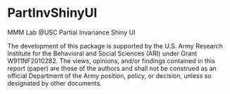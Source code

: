 # PartInvShinyUI
MMM Lab @USC Partial Invariance Shiny UI

The development of this package is supported by the U.S. Army Research Institute for the Behavioral and Social Sciences (ARI) under Grant W911NF2010282. The views, opinions, and/or findings contained in this report (paper) are those of the authors and shall not be construed as an official Department of the Army position, policy, or decision, unless so designated by other documents.
